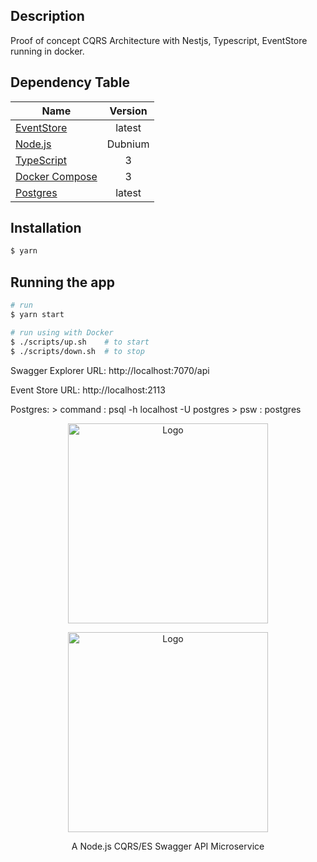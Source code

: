 
## Description

Proof of concept CQRS Architecture with Nestjs, Typescript, EventStore running in docker.

## Dependency Table
| Name        | Version           |
| ------------- |:-------------: |
| [EventStore](https://eventstore.org)      | latest |
| [Node.js](https://nodejs.org)      | Dubnium      |
| [TypeScript](https://www.typescriptlang.org) | 3      |
| [Docker Compose](https://docker.com) | 3      |
| [Postgres](https://www.postgresql.org/) | latest     |


## Installation

```bash
$ yarn
```

## Running the app

```bash
# run
$ yarn start

# run using with Docker
$ ./scripts/up.sh    # to start
$ ./scripts/down.sh  # to stop
```


Swagger Explorer URL: http://localhost:7070/api

Event Store URL: http://localhost:2113

Postgres: > command : psql -h localhost -U postgres 
          > psw     : postgres


<p align="center">
  <img src="https://miro.medium.com/max/1202/1*qCy2-p3v-9sbagBpex1CrA.png" width="320" alt="Logo" />
</p>


  <p align="center">
  <img src="https://miro.medium.com/max/1400/1*thQY-4Enoc-66V3724AOCA.png" width="320" alt="Logo" />
</p>
<p align="center">A Node.js CQRS/ES Swagger API Microservice </p>



